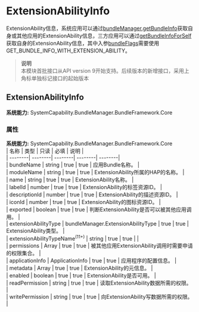 # ExtensionAbilityInfo    
ExtensionAbility信息，系统应用可以通过[bundleManager.getBundleInfo](js-apis-bundleManager.md#bundlemanagergetbundleinfo)获取自身或其他应用的ExtensionAbility信息，三方应用可以通过[getBundleInfoForSelf](js-apis-bundleManager.md#bundlemanagergetbundleinfoforself)获取自身的ExtensionAbility信息，其中入参[bundleFlags](js-apis-bundleManager.md#bundleflag)需要使用 GET_BUNDLE_INFO_WITH_EXTENSION_ABILITY。  
> **说明**   
>本模块首批接口从API version 9开始支持。后续版本的新增接口，采用上角标单独标记接口的起始版本  
    
## ExtensionAbilityInfo  
 **系统能力:**  SystemCapability.BundleManager.BundleFramework.Core    
### 属性    
 **系统能力:**  SystemCapability.BundleManager.BundleFramework.Core    
| 名称 | 类型 | 只读 | 必填 | 说明 |  
| --------| --------| --------| --------| --------|  
| bundleName | string | true | true | 应用Bundle名称。 |  
| moduleName | string | true | true | ExtensionAbility所属的HAP的名称。 |  
| name | string | true | true | ExtensionAbility名称。 |  
| labelId | number | true | true | ExtensionAbility的标签资源ID。 |  
| descriptionId | number | true | true | ExtensionAbility的描述资源ID。 |  
| iconId | number | true | true | ExtensionAbility的图标资源ID。 |  
| exported | boolean | true | true | 判断ExtensionAbility是否可以被其他应用调用。 |  
| extensionAbilityType | bundleManager.ExtensionAbilityType | true | true | ExtensionAbility类型。 |  
| extensionAbilityTypeName<sup>(11+)</sup> | string | true | true |  |  
| permissions | Array<string> | true | true | 被其他应用ExtensionAbility调用时需要申请的权限集合。 |  
| applicationInfo | ApplicationInfo | true | true | 应用程序的配置信息。 |  
| metadata | Array<Metadata> | true | true | ExtensionAbility的元信息。 |  
| enabled | boolean | true | true | ExtensionAbility是否可用。 |  
| readPermission | string | true | true | 读取ExtensionAbility数据所需的权限。 |  
| writePermission | string | true | true | 向ExtensionAbility写数据所需的权限。 |  
